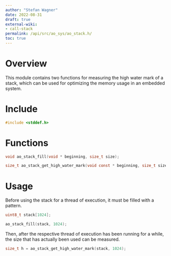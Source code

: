 ```yaml
---
author: "Stefan Wagner"
date: 2022-08-31
draft: true
external-wiki:
- call-stack
permalink: /api/src/ao_sys/ao_stack.h/
toc: true
---
```


# Overview

This module contains two functions for measuring the high water mark of a stack, which can be used for optimizing the memory usage in an embedded system.

# Include

```c
#include <stddef.h>
```

# Functions

```c
void ao_stack_fill(void * beginning, size_t size);
```

```c
size_t ao_stack_get_high_water_mark(void const * beginning, size_t size);
```

# Usage

Before using the stack for a thread of execution, it must be filled with a pattern.

```c
uint8_t stack[1024];
```

```c
ao_stack_fill(stack, 1024);
```

Then, after the respective thread of execution has been running for a while, the size that has actually been used can be measured.

```c
size_t h = ao_stack_get_high_water_mark(stack, 1024);
```
